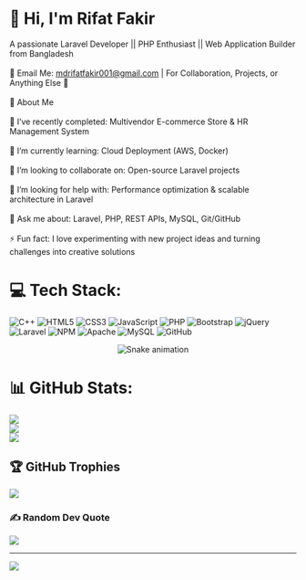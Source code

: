 # 👋  Hi, I'm Rifat Fakir
A passionate Laravel Developer || PHP Enthusiast || Web Application Builder from Bangladesh<br><br>📧 Email Me: mdrifatfakir001@gmail.com | For Collaboration, Projects, or Anything Else 🚀<br><br>🌟 About Me<br><br>🔭 I’ve recently completed: Multivendor E-commerce Store & HR Management System<br><br>🌱 I’m currently learning: Cloud Deployment (AWS, Docker)<br><br>👯 I’m looking to collaborate on: Open-source Laravel projects <br><br>🤝 I’m looking for help with: Performance optimization & scalable architecture in Laravel<br><br>💬 Ask me about: Laravel, PHP, REST APIs, MySQL, Git/GitHub<br><br>⚡ Fun fact: I love experimenting with new project ideas and turning challenges into creative solutions


# 💻 Tech Stack:
![C++](https://img.shields.io/badge/c++-%2300599C.svg?style=for-the-badge&logo=c%2B%2B&logoColor=white) ![HTML5](https://img.shields.io/badge/html5-%23E34F26.svg?style=for-the-badge&logo=html5&logoColor=white) ![CSS3](https://img.shields.io/badge/css3-%231572B6.svg?style=for-the-badge&logo=css3&logoColor=white) ![JavaScript](https://img.shields.io/badge/javascript-%23323330.svg?style=for-the-badge&logo=javascript&logoColor=%23F7DF1E) ![PHP](https://img.shields.io/badge/php-%23777BB4.svg?style=for-the-badge&logo=php&logoColor=white) ![Bootstrap](https://img.shields.io/badge/bootstrap-%238511FA.svg?style=for-the-badge&logo=bootstrap&logoColor=white) ![jQuery](https://img.shields.io/badge/jquery-%230769AD.svg?style=for-the-badge&logo=jquery&logoColor=white) ![Laravel](https://img.shields.io/badge/laravel-%23FF2D20.svg?style=for-the-badge&logo=laravel&logoColor=white) ![NPM](https://img.shields.io/badge/NPM-%23CB3837.svg?style=for-the-badge&logo=npm&logoColor=white) ![Apache](https://img.shields.io/badge/apache-%23D42029.svg?style=for-the-badge&logo=apache&logoColor=white) ![MySQL](https://img.shields.io/badge/mysql-4479A1.svg?style=for-the-badge&logo=mysql&logoColor=white) ![GitHub](https://img.shields.io/badge/github-%23121011.svg?style=for-the-badge&logo=github&logoColor=white)

<!-- Snake Game Repo View -->

<div align="center">
  <img src="https://profile-readme-generator.com/assets/snake.svg" alt="Snake animation" />
</div>


# 📊 GitHub Stats:
![](https://github-readme-stats.vercel.app/api?username=MD-RIFAT-FAKIR&theme=neon&hide_border=false&include_all_commits=true&count_private=false)<br/>
![](https://nirzak-streak-stats.vercel.app/?user=MD-RIFAT-FAKIR&theme=neon&hide_border=false)<br/>
![](https://github-readme-stats.vercel.app/api/top-langs/?username=MD-RIFAT-FAKIR&theme=neon&hide_border=false&include_all_commits=true&count_private=false&layout=compact)

## 🏆 GitHub Trophies
![](https://github-profile-trophy.vercel.app/?username=MD-RIFAT-FAKIR&theme=radical&no-frame=false&no-bg=false&margin-w=4)

### ✍️ Random Dev Quote
![](https://quotes-github-readme.vercel.app/api?type=horizontal&theme=radical)

---
[![](https://visitcount.itsvg.in/api?id=MD-RIFAT-FAKIR&icon=0&color=0)](https://visitcount.itsvg.in)

<!-- Proudly created with GPRM ( https://gprm.itsvg.in ) -->
